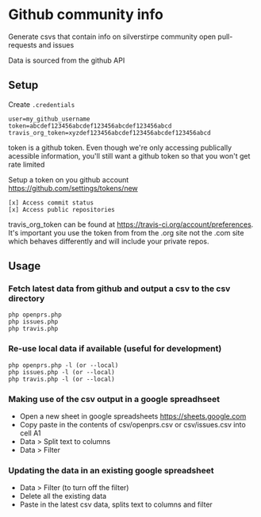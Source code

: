 # Github community info

Generate csvs that contain info on silverstirpe community open pull-requests and issues

Data is sourced from the github API

## Setup

Create `.credentials`

```
user=my_github_username
token=abcdef123456abcdef123456abcdef123456abcd
travis_org_token=xyzdef123456abcdef123456abcdef123456abcd
```

token is a github token. Even though we're only accessing publically acessible information, you'll still want a github token so that you won't get rate limited

Setup a token on you github account https://github.com/settings/tokens/new
```
[x] Access commit status 
[x] Access public repositories 
```

travis_org_token can be found at https://travis-ci.org/account/preferences.  It's important you use the token from from the .org site not the .com site which behaves differently and will include your private repos.

## Usage

### Fetch latest data from github and output a csv to the csv directory
```
php openprs.php
php issues.php
php travis.php
```

### Re-use local data if available (useful for development)
```
php openprs.php -l (or --local)
php issues.php -l (or --local)
php travis.php -l (or --local)
```

### Making use of the csv output in a google spreadhseet
- Open a new sheet in google spreadsheets https://sheets.google.com
- Copy paste in the contents of csv/openprs.csv or csv/issues.csv into cell A1
- Data > Split text to columns
- Data > Filter

### Updating the data in an existing google spreadsheet
- Data > Filter (to turn off the filter)
- Delete all the existing data
- Paste in the latest csv data, splits text to columns and filter
